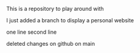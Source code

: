 This is a repository to play around with

I just added a branch to display a personal website

one line
second line

deleted changes on github on main
